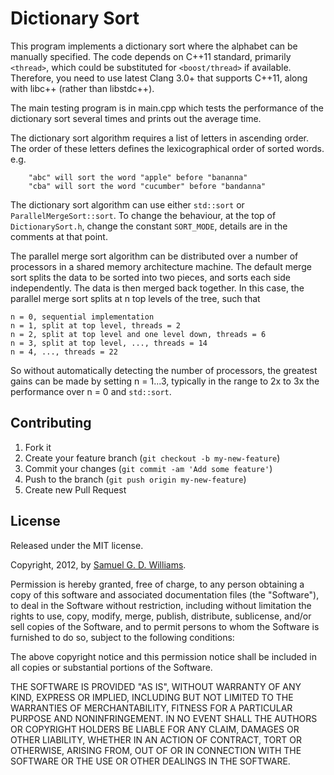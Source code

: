 # Dictionary Sort

This program implements a dictionary sort where the alphabet can be manually specified. The code depends on C++11 standard, primarily `<thread>`, which could be substituted for `<boost/thread>` if available. Therefore, you need to use latest Clang 3.0+ that supports C++11, along with libc++ (rather than libstdc++).

The main testing program is in main.cpp which tests the performance of the dictionary sort several times and prints out the average time.

The dictionary sort algorithm requires a list of letters in ascending order. The order of these letters defines the lexicographical order of sorted words. e.g.

        "abc" will sort the word "apple" before "bananna"
        "cba" will sort the word "cucumber" before "bandanna"

The dictionary sort algorithm can use either `std::sort` or `ParallelMergeSort::sort`. To change the behaviour, at the top of `DictionarySort.h`, change the constant `SORT_MODE`, details are in the comments at that point.

The parallel merge sort algorithm can be distributed over a number of processors in a shared memory architecture machine. The default merge sort splits the data to be sorted into two pieces, and sorts each side independently. The data is then merged back together. In this case, the parallel merge sort splits at n top levels of the tree, such that

    n = 0, sequential implementation
    n = 1, split at top level, threads = 2
    n = 2, split at top level and one level down, threads = 6
    n = 3, split at top level, ..., threads = 14
    n = 4, ..., threads = 22

So without automatically detecting the number of processors, the greatest gains can be made by setting n = 1...3, typically in the range to 2x to 3x the performance over n = 0 and `std::sort`.

## Contributing

1. Fork it
2. Create your feature branch (`git checkout -b my-new-feature`)
3. Commit your changes (`git commit -am 'Add some feature'`)
4. Push to the branch (`git push origin my-new-feature`)
5. Create new Pull Request

## License

Released under the MIT license.

Copyright, 2012, by [Samuel G. D. Williams](http://www.codeotaku.com/samuel-williams).

Permission is hereby granted, free of charge, to any person obtaining a copy
of this software and associated documentation files (the "Software"), to deal
in the Software without restriction, including without limitation the rights
to use, copy, modify, merge, publish, distribute, sublicense, and/or sell
copies of the Software, and to permit persons to whom the Software is
furnished to do so, subject to the following conditions:

The above copyright notice and this permission notice shall be included in
all copies or substantial portions of the Software.

THE SOFTWARE IS PROVIDED "AS IS", WITHOUT WARRANTY OF ANY KIND, EXPRESS OR
IMPLIED, INCLUDING BUT NOT LIMITED TO THE WARRANTIES OF MERCHANTABILITY,
FITNESS FOR A PARTICULAR PURPOSE AND NONINFRINGEMENT. IN NO EVENT SHALL THE
AUTHORS OR COPYRIGHT HOLDERS BE LIABLE FOR ANY CLAIM, DAMAGES OR OTHER
LIABILITY, WHETHER IN AN ACTION OF CONTRACT, TORT OR OTHERWISE, ARISING FROM,
OUT OF OR IN CONNECTION WITH THE SOFTWARE OR THE USE OR OTHER DEALINGS IN
THE SOFTWARE.
